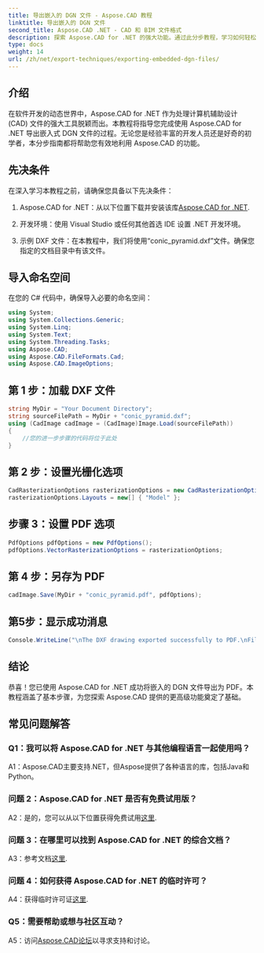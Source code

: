 ```yaml
---
title: 导出嵌入的 DGN 文件 - Aspose.CAD 教程
linktitle: 导出嵌入的 DGN 文件
second_title: Aspose.CAD .NET - CAD 和 BIM 文件格式
description: 探索 Aspose.CAD for .NET 的强大功能。通过此分步教程，学习如何轻松地将嵌入的 DGN 文件导出为 PDF。
type: docs
weight: 14
url: /zh/net/export-techniques/exporting-embedded-dgn-files/
---
```

## 介绍

在软件开发的动态世界中，Aspose.CAD for .NET 作为处理计算机辅助设计 (CAD) 文件的强大工具脱颖而出。本教程将指导您完成使用 Aspose.CAD for .NET 导出嵌入式 DGN 文件的过程。无论您是经验丰富的开发人员还是好奇的初学者，本分步指南都将帮助您有效地利用 Aspose.CAD 的功能。

## 先决条件

在深入学习本教程之前，请确保您具备以下先决条件：

1.  Aspose.CAD for .NET：从以下位置下载并安装该库[Aspose.CAD for .NET](https://releases.aspose.com/cad/net/).

2. 开发环境：使用 Visual Studio 或任何其他首选 IDE 设置 .NET 开发环境。

3. 示例 DXF 文件：在本教程中，我们将使用“conic_pyramid.dxf”文件。确保您指定的文档目录中有该文件。

## 导入命名空间

在您的 C# 代码中，确保导入必要的命名空间：

```csharp
using System;
using System.Collections.Generic;
using System.Linq;
using System.Text;
using System.Threading.Tasks;
using Aspose.CAD;
using Aspose.CAD.FileFormats.Cad;
using Aspose.CAD.ImageOptions;
```

## 第 1 步：加载 DXF 文件

```csharp
string MyDir = "Your Document Directory";
string sourceFilePath = MyDir + "conic_pyramid.dxf";
using (CadImage cadImage = (CadImage)Image.Load(sourceFilePath))
{
    //您的进一步步骤的代码将位于此处
}
```

## 第 2 步：设置光栅化选项

```csharp
CadRasterizationOptions rasterizationOptions = new CadRasterizationOptions();
rasterizationOptions.Layouts = new[] { "Model" };
```

## 步骤 3：设置 PDF 选项

```csharp
PdfOptions pdfOptions = new PdfOptions();
pdfOptions.VectorRasterizationOptions = rasterizationOptions;
```

## 第 4 步：另存为 PDF

```csharp
cadImage.Save(MyDir + "conic_pyramid.pdf", pdfOptions);
```

## 第5步：显示成功消息

```csharp
Console.WriteLine("\nThe DXF drawing exported successfully to PDF.\nFile saved at " + MyDir);
```

## 结论

恭喜！您已使用 Aspose.CAD for .NET 成功将嵌入的 DGN 文件导出为 PDF。本教程涵盖了基本步骤，为您探索 Aspose.CAD 提供的更高级功能奠定了基础。

## 常见问题解答

### Q1：我可以将 Aspose.CAD for .NET 与其他编程语言一起使用吗？

A1：Aspose.CAD主要支持.NET，但Aspose提供了各种语言的库，包括Java和Python。

### 问题 2：Aspose.CAD for .NET 是否有免费试用版？

 A2：是的，您可以从以下位置获得免费试用[这里](https://releases.aspose.com/).

### 问题 3：在哪里可以找到 Aspose.CAD for .NET 的综合文档？

 A3：参考文档[这里](https://reference.aspose.com/cad/net/).

### 问题 4：如何获得 Aspose.CAD for .NET 的临时许可？

 A4：获得临时许可证[这里](https://purchase.aspose.com/temporary-license/).

### Q5：需要帮助或想与社区互动？

A5：访问[Aspose.CAD论坛](https://forum.aspose.com/c/cad/19)以寻求支持和讨论。
